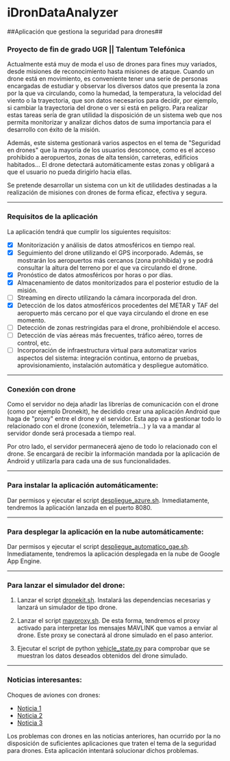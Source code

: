 # iDronDataAnalyzer 

##Aplicación que gestiona la seguridad para drones##

### Proyecto de fin de grado UGR || Talentum Telefónica ###

Actualmente está muy de moda el uso de drones para fines muy variados, desde misiones de reconocimiento hasta misiones de ataque. Cuando un drone está en movimiento, es conveniente tener una serie de personas encargadas de estudiar y observar los diversos datos que presenta la zona por la que va circulando, como la humedad, la temperatura, la velocidad del viento o la trayectoria, que son datos necesarios para decidir, por ejemplo, si cambiar la trayectoria del drone o ver si está en peligro. Para realizar estas tareas sería de gran utilidad la disposición de un sistema web que nos permita monitorizar y analizar dichos datos de suma importancia para el desarrollo con éxito de la misión.

Además, este sistema gestionará varios aspectos en el tema de "Seguridad en drones" que la mayoría de los usuarios desconoce, como es el acceso prohibido a aeropuertos, zonas de alta tensión, carreteras, edificios habitados... El drone detectará automáticamente estas zonas y obligará a que el usuario no pueda dirigirlo hacia ellas.

Se pretende desarrollar un sistema con un kit de utilidades destinadas a la realización de misiones con drones de forma eficaz, efectiva y segura. 

***

### Requisitos de la aplicación ###

La aplicación tendrá que cumplir los siguientes requisitos:

* [X] Monitorización y análisis de datos atmosféricos en tiempo real.  
* [X] Seguimiento del drone utilizando el GPS incorporado. Además, se mostrarán los aeropuertos más cercanos (zona prohibida) y se podrá consultar la altura del terreno por el que va circulando el drone.
* [X] Pronóstico de datos atmosféricos por horas o por días.
* [X] Almacenamiento de datos monitorizados para el posterior estudio de la misión.
* [ ] Streaming en directo utilizando la cámara incorporada del dron.
* [X] Detección de los datos atmosféricos procedentes del METAR y TAF del aeropuerto más cercano por el que vaya circulando el drone en ese momento.
* [ ] Detección de zonas restringidas para el drone, prohibiéndole el acceso. 
* [ ] Detección de vías aéreas más frecuentes, tráfico aéreo, torres de control, etc.
* [ ] Incorporación de infraestructura virtual para automatizar varios aspectos del sistema: integración continua, entorno de pruebas, aprovisionamiento, instalación automática y despliegue automático.
 
***

### Conexión con drone ###

Como el servidor no deja añadir las librerías de comunicación con el drone (como por ejemplo Dronekit), he decidido crear una aplicación Android que haga de "proxy" entre el drone y el servidor. Esta app va a gestionar todo lo relacionado con el drone (conexión, telemetría...) y la va a mandar al servidor donde será procesada a tiempo real. 

Por otro lado, el servidor permanecerá ajeno de todo lo relacionado con el drone. Se encargará de recibir la información mandada por la aplicación de Android y utilizarla para cada una de sus funcionalidades.

***

### Para instalar la aplicación automáticamente: ###

Dar permisos y ejecutar el script [despliegue_azure.sh](https://github.com/juanfranrv/iDronDataAnalyzer/blob/master/despliegue_azure.sh). Inmediatamente, tendremos la aplicación lanzada en el puerto 8080.

***

### Para desplegar la aplicación en la nube automáticamente: ###

Dar permisos y ejecutar el script [despliegue_automatico_gae.sh](https://github.com/juanfranrv/iDronDataAnalyzer/blob/master/despliegue_automatico_gae.sh). Inmediatamente, tendremos la aplicación desplegada en la nube de Google App Engine.

***

### Para lanzar el simulador del drone: ###

1. Lanzar el script [dronekit.sh](https://github.com/juanfranrv/iDronDataAnalyzer/blob/master/dronekit.sh). Instalará las dependencias necesarias y lanzará un simulador de tipo drone.

2. Lanzar el script [mavproxy.sh](https://github.com/juanfranrv/iDronDataAnalyzer/blob/master/mavproxy.sh). De esta forma, tendremos el proxy activado para interpretar los mensajes MAVLINK que vamos a enviar al drone. Este proxy se conectará al drone simulado en el paso anterior.

3. Ejecutar el script de python [vehicle_state.py](https://github.com/juanfranrv/iDronDataAnalyzer/blob/master/src/iDronDataAnalyzer/vehicle_state.py) para comprobar que se muestran los datos deseados obtenidos del drone simulado.

***

### Noticias interesantes: ###

Choques de aviones con drones:

* [Noticia 1](http://economia.elpais.com/economia/2016/03/02/actualidad/1456911759_020181.html)
* [Noticia 2](http://economia.elpais.com/economia/2016/03/04/actualidad/1457078339_462092.html)
* [Noticia 3](http://www.elmundo.es/internacional/2016/03/04/56d93e71e2704e3d4c8b45f6.html)

Los problemas con drones en las noticias anteriores, han ocurrido por la no disposición de suficientes aplicaciones que traten el tema de la seguridad para drones. Esta aplicación intentará solucionar dichos problemas.




